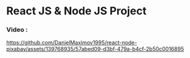 # React JS & Node JS Project

### Video :

https://github.com/DanielMaximov1995/react-node-pixabay/assets/139768935/57abed09-d3bf-479a-b4cf-2b50c0016895


